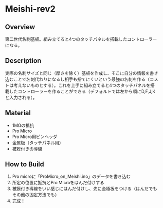 Meishi-rev2
===

## Overview
第二世代名刺基板。組み立てると4つのタッチパネルを搭載したコントローラーになる。

## Description
実際の名刺サイズと同じ（厚さを除く）基板を作成し、そこに自分の情報を書き込むことで名刺代わりになるし相手も捨てにくいという最強の名刺を作る（コストは考えないものとする）。これを上手に組み立てると4つのタッチパネルを搭載したコントローラーを作ることができる（デフォルトでは左から順にD,F,J,Kと入力される）。

## Material
- 1MΩの抵抗
- Pro Micro
- Pro Micro用ピンヘッダ
- 金属板（タッチパネル用）
- 被膜付きの導線

## How to Build
1. Pro microに「ProMicro_on_Meishi.ino」のデータを書き込む
1. 所定の位置に抵抗とPro Microをはんだ付けする
1. 被膜付き導線をいい感じにはんだ付けし、先に金極板をつける（はんだでもその他の固定方法でも）
1. 完成！

